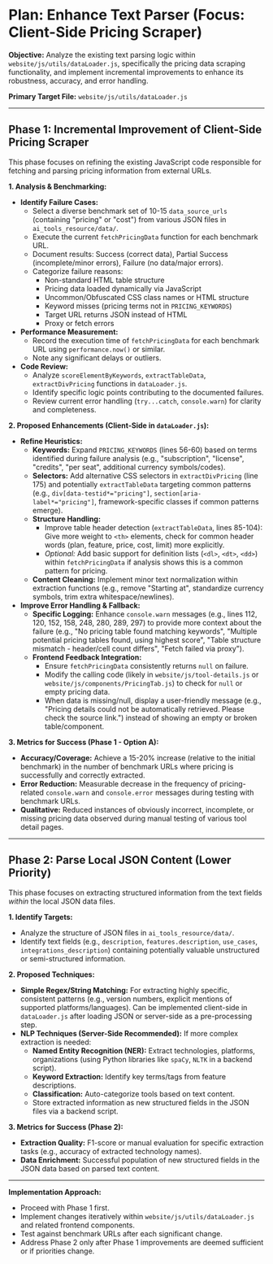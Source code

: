 # Plan: Enhance Text Parser (Focus: Client-Side Pricing Scraper)

**Objective:** Analyze the existing text parsing logic within `website/js/utils/dataLoader.js`, specifically the pricing data scraping functionality, and implement incremental improvements to enhance its robustness, accuracy, and error handling.

**Primary Target File:** `website/js/utils/dataLoader.js`

---

## Phase 1: Incremental Improvement of Client-Side Pricing Scraper

This phase focuses on refining the existing JavaScript code responsible for fetching and parsing pricing information from external URLs.

**1. Analysis & Benchmarking:**

*   **Identify Failure Cases:**
    *   Select a diverse benchmark set of 10-15 `data_source_urls` (containing "pricing" or "cost") from various JSON files in `ai_tools_resource/data/`.
    *   Execute the current `fetchPricingData` function for each benchmark URL.
    *   Document results: Success (correct data), Partial Success (incomplete/minor errors), Failure (no data/major errors).
    *   Categorize failure reasons:
        *   Non-standard HTML table structure
        *   Pricing data loaded dynamically via JavaScript
        *   Uncommon/Obfuscated CSS class names or HTML structure
        *   Keyword misses (pricing terms not in `PRICING_KEYWORDS`)
        *   Target URL returns JSON instead of HTML
        *   Proxy or fetch errors
*   **Performance Measurement:**
    *   Record the execution time of `fetchPricingData` for each benchmark URL using `performance.now()` or similar.
    *   Note any significant delays or outliers.
*   **Code Review:**
    *   Analyze `scoreElementByKeywords`, `extractTableData`, `extractDivPricing` functions in `dataLoader.js`.
    *   Identify specific logic points contributing to the documented failures.
    *   Review current error handling (`try...catch`, `console.warn`) for clarity and completeness.

**2. Proposed Enhancements (Client-Side in `dataLoader.js`):**

*   **Refine Heuristics:**
    *   **Keywords:** Expand `PRICING_KEYWORDS` (lines 56-60) based on terms identified during failure analysis (e.g., "subscription", "license", "credits", "per seat", additional currency symbols/codes).
    *   **Selectors:** Add alternative CSS selectors in `extractDivPricing` (line 175) and potentially `extractTableData` targeting common patterns (e.g., `div[data-testid*="pricing"]`, `section[aria-label*="pricing"]`, framework-specific classes if common patterns emerge).
    *   **Structure Handling:**
        *   Improve table header detection (`extractTableData`, lines 85-104): Give more weight to `<th>` elements, check for common header words (plan, feature, price, cost, limit) more explicitly.
        *   *Optional:* Add basic support for definition lists (`<dl>`, `<dt>`, `<dd>`) within `fetchPricingData` if analysis shows this is a common pattern for pricing.
    *   **Content Cleaning:** Implement minor text normalization within extraction functions (e.g., remove "Starting at", standardize currency symbols, trim extra whitespace/newlines).
*   **Improve Error Handling & Fallback:**
    *   **Specific Logging:** Enhance `console.warn` messages (e.g., lines 112, 120, 152, 158, 248, 280, 289, 297) to provide more context about the failure (e.g., "No pricing table found matching keywords", "Multiple potential pricing tables found, using highest score", "Table structure mismatch - header/cell count differs", "Fetch failed via proxy").
    *   **Frontend Feedback Integration:**
        *   Ensure `fetchPricingData` consistently returns `null` on failure.
        *   Modify the calling code (likely in `website/js/tool-details.js` or `website/js/components/PricingTab.js`) to check for `null` or empty pricing data.
        *   When data is missing/null, display a user-friendly message (e.g., "Pricing details could not be automatically retrieved. Please check the source link.") instead of showing an empty or broken table/component.

**3. Metrics for Success (Phase 1 - Option A):**

*   **Accuracy/Coverage:** Achieve a 15-20% increase (relative to the initial benchmark) in the number of benchmark URLs where pricing is successfully and correctly extracted.
*   **Error Reduction:** Measurable decrease in the frequency of pricing-related `console.warn` and `console.error` messages during testing with benchmark URLs.
*   **Qualitative:** Reduced instances of obviously incorrect, incomplete, or missing pricing data observed during manual testing of various tool detail pages.

---

## Phase 2: Parse Local JSON Content (Lower Priority)

This phase focuses on extracting structured information from the text fields *within* the local JSON data files.

**1. Identify Targets:**

*   Analyze the structure of JSON files in `ai_tools_resource/data/`.
*   Identify text fields (e.g., `description`, `features.description`, `use_cases`, `integrations_description`) containing potentially valuable unstructured or semi-structured information.

**2. Proposed Techniques:**

*   **Simple Regex/String Matching:** For extracting highly specific, consistent patterns (e.g., version numbers, explicit mentions of supported platforms/languages). Can be implemented client-side in `dataLoader.js` after loading JSON or server-side as a pre-processing step.
*   **NLP Techniques (Server-Side Recommended):** If more complex extraction is needed:
    *   **Named Entity Recognition (NER):** Extract technologies, platforms, organizations (using Python libraries like `spaCy`, `NLTK` in a backend script).
    *   **Keyword Extraction:** Identify key terms/tags from feature descriptions.
    *   **Classification:** Auto-categorize tools based on text content.
    *   Store extracted information as new structured fields in the JSON files via a backend script.

**3. Metrics for Success (Phase 2):**

*   **Extraction Quality:** F1-score or manual evaluation for specific extraction tasks (e.g., accuracy of extracted technology names).
*   **Data Enrichment:** Successful population of new structured fields in the JSON data based on parsed text content.

---

**Implementation Approach:**

*   Proceed with Phase 1 first.
*   Implement changes iteratively within `website/js/utils/dataLoader.js` and related frontend components.
*   Test against benchmark URLs after each significant change.
*   Address Phase 2 only after Phase 1 improvements are deemed sufficient or if priorities change.